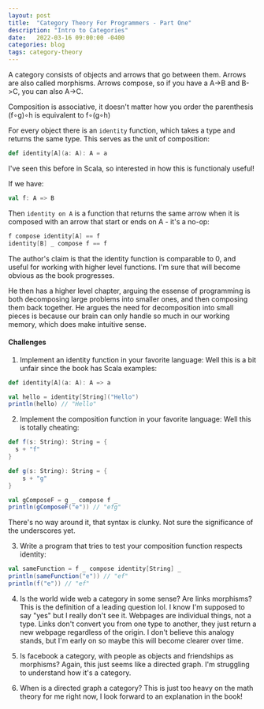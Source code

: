 ```yaml
---
layout: post
title:  "Category Theory For Programmers - Part One"
description: "Intro to Categories"
date:   2022-03-16 09:00:00 -0400
categories: blog
tags: category-theory
---
```

A category consists of objects and arrows that go between them.  Arrows are also called morphisms.  Arrows compose, so if you have a A->B and B->C, you can also A->C.

Composition is associative, it doesn't matter how you order the parenthesis (f∘g)∘h is equivalent to f∘(g∘h)

For every object there is an `identity` function, which takes a type and returns the same type.  This serves as the unit of composition:
```scala
def identity[A](a: A): A = a
```
I've seen this before in Scala, so interested in how this is functionaly useful!

If we have:
```scala
val f: A => B
```

Then `identity on A` is a function that returns the same arrow when it is composed with an arrow that start or ends on A - it's a no-op:
```scala
f compose identity[A] == f
identity[B] _ compose f == f
```

The author's claim is that the identity function is comparable to 0, and useful for working with higher level functions.  I'm sure that will become obvious as the book progresses.

He then has a higher level chapter, arguing the essense of programming is both decomposing large problems into smaller ones, and then composing them back together.  He argues the need for decomposition into small pieces is because our brain can only handle so much in our working memory, which does make intuitive sense.

#### Challenges
1.  Implement an identity function in your favorite language:
Well this is a bit unfair since the book has Scala examples:
```scala
def identity[A](a: A): A => a

val hello = identity[String]("Hello")
println(hello) // "Hello"
```

2. Implement the composition function in your favorite language:
Well this is totally cheating:
```scala
def f(s: String): String = { 
  s + "f"  
}

def g(s: String): String = {
    s + "g"
}

val gComposeF = g _ compose f _
println(gComposeF("e")) // "efg" 
```

There's no way around it, that syntax is clunky.  Not sure the significance of the underscores yet.

3. Write a program that tries to test your composition function respects identity:
```scala
val sameFunction = f _ compose identity[String] _ 
println(sameFunction("e")) // "ef"
println(f("e")) // "ef"
```

4. Is the world wide web a category in some sense? Are links morphisms?
This is the definition of a leading question lol.  I know I'm supposed to say "yes" but I really don't see it.  Webpages are individual things, not a type.  Links don't convert you from one type to another, they just return a new webpage regardless of the origin. I don't believe this analogy stands, but I'm early on so maybe this will become clearer over time.

5. Is facebook a category, with people as objects and friendships as morphisms?
Again, this just seems like a directed graph.  I'm struggling to understand how it's a category.

6. When is a directed graph a category?
This is just too heavy on the math theory for me right now, I look forward to an explanation in the book!